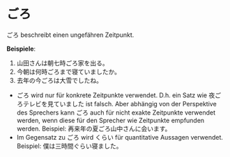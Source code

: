 ---
---
# ごろ

ごろ beschreibt einen ungefähren Zeitpunkt.

**Beispiele**:

1. 山田さんは朝七時ごろ家を出る。
2. 今朝は何時ごろまで寝ていましたか。
3. 去年の今ごろは大雪でしたね。

- ごろ wird nur für konkrete Zeitpunkte verwendet. D.h. ein Satz wie 夜ごろテレビを見ていました ist falsch. Aber abhängig von der Perspektive des Sprechers kann ごろ auch für nicht exakte Zeitpunkte verwendet werden, wenn diese für den Sprecher wie Zeitpunkte empfunden werden. Beispiel: 再来年の夏ごろ山中さんに会います。
- Im Gegensatz zu ごろ wird くらい für quantitative Aussagen verwendet. Beispiel: 僕は三時間ぐらい寝ました。
